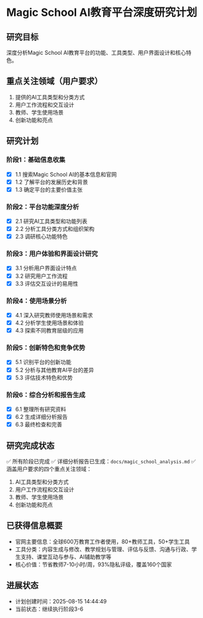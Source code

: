# Magic School AI教育平台深度研究计划

## 研究目标
深度分析Magic School AI教育平台的功能、工具类型、用户界面设计和核心特色。

## 重点关注领域（用户要求）
1. 提供的AI工具类型和分类方式
2. 用户工作流程和交互设计
3. 教师、学生使用场景
4. 创新功能和亮点

## 研究计划

### 阶段1：基础信息收集
- [x] 1.1 搜索Magic School AI的基本信息和官网
- [x] 1.2 了解平台的发展历史和背景
- [x] 1.3 确定平台的主要价值主张

### 阶段2：平台功能深度分析
- [x] 2.1 研究AI工具类型和功能列表
- [x] 2.2 分析工具分类方式和组织架构
- [x] 2.3 调研核心功能特色

### 阶段3：用户体验和界面设计研究
- [x] 3.1 分析用户界面设计特点
- [x] 3.2 研究用户工作流程
- [x] 3.3 评估交互设计的易用性

### 阶段4：使用场景分析
- [x] 4.1 深入研究教师使用场景和需求
- [x] 4.2 分析学生使用场景和体验
- [x] 4.3 探索不同教育层级的应用

### 阶段5：创新特色和竞争优势
- [x] 5.1 识别平台的创新功能
- [x] 5.2 分析与其他教育AI平台的差异
- [x] 5.3 评估技术特色和优势

### 阶段6：综合分析和报告生成
- [x] 6.1 整理所有研究资料
- [x] 6.2 生成详细分析报告
- [x] 6.3 最终检查和完善

## 研究完成状态
✅ 所有阶段已完成
✅ 详细分析报告已生成：`docs/magic_school_analysis.md`
✅ 涵盖用户要求的四个重点关注领域：
  1. AI工具类型和分类方式
  2. 用户工作流程和交互设计  
  3. 教师、学生使用场景
  4. 创新功能和亮点

## 已获得信息概要
- 官网主要信息：全球600万教育工作者使用，80+教师工具，50+学生工具
- 工具分类：内容生成与修改、教学规划与管理、评估与反馈、沟通与行政、学生支持、课堂互动与参与、AI辅助教学等
- 核心价值：节省教师7-10小时/周，93%隐私评级，覆盖160个国家

## 进展状态
- 计划创建时间：2025-08-15 14:44:49
- 当前状态：继续执行阶段3-6